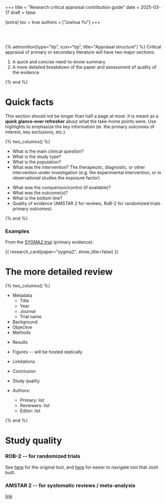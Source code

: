 +++
title = "Research critical appraisal contribution guide"
date = 2025-03-17
draft = false

[extra]
toc = true
authors = ["Joshua Yu"]
+++

<br>
<br>

{% admonition(type="tip", icon="tip", title="Appraisal structure") %}
Critical appraisal of primary or secondary literature will have two major sections:

1. A quick and concise need-to-know summary
2. A more detailed breakdown of the paper and assessment of quality of the evidence

{% end %}

# Quick facts

This section should not be longer than half a page at most. It is meant as a **quick glance-over refresher** about what the take-home points were. Use highlights to emphasize the key information (ie. the primary outcomes of interest, key exclusions, etc.).

{% two_columns() %}

- What is the main clinical question?
- What is the study type?
- What is the population?
- What was the intervention? The therapeutic, diagnostic, or other intervention under investigation (e.g. the experimental intervention, or in observational studies the exposure factor)

<!-- split -->

- What was the comparison/control (if available)?
- What was the outcome(s)?
- What is the bottom line?
- Quality of evidence (AMSTAR 2 for reviews, RoB-2 for randomized trials primary outcomes)

{% end %}

### Examples

From the [SYGMA2 trial](https://www.nejm.org/doi/full/10.1056/NEJMoa1715275) (primary evidence):

{{ research_card(paper="sygma2", show_title=false) }}

# The more detailed review

{% two_columns() %}

- Metadata
  - Title
  - Year
  - Journal
  - Trial name
- Background
- Objective
- Methods

<!-- split -->

- Results
- Figures -- will be hosted statically
- Limitations
- Conclusion
- Study quality

- Authors:
  - Primary: list
  - Reviewers: list
  - Editor: list

{% end %}

# Study quality

### ROB-2 -- for randomized trials

See [here](https://methods.cochrane.org/risk-bias-2) for the original tool, and [here](/tools/rob-2/) for easier to navigate tool that Josh built.

### AMSTAR 2 -- for systematic reviews / meta-analysis

[link](https://amstar.ca/Amstar_Checklist.php)
